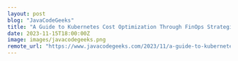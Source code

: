 ```yaml
---
layout: post
blog: "JavaCodeGeeks"
title: "A Guide to Kubernetes Cost Optimization Through FinOps Strategies"
date: 2023-11-15T18:00:00Z
image: images/javacodegeeks.png
remote_url: "https://www.javacodegeeks.com/2023/11/a-guide-to-kubernetes-cost-optimization-through-finops-strategies.html"
---
```

